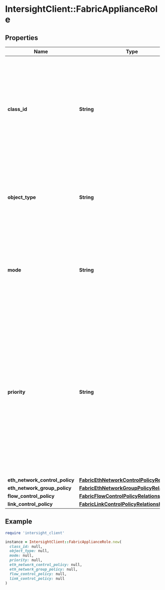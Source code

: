 # IntersightClient::FabricApplianceRole

## Properties

| Name | Type | Description | Notes |
| ---- | ---- | ----------- | ----- |
| **class_id** | **String** | The fully-qualified name of the instantiated, concrete type. This property is used as a discriminator to identify the type of the payload when marshaling and unmarshaling data. | [default to &#39;fabric.ApplianceRole&#39;] |
| **object_type** | **String** | The fully-qualified name of the instantiated, concrete type. The value should be the same as the &#39;ClassId&#39; property. | [default to &#39;fabric.ApplianceRole&#39;] |
| **mode** | **String** | Port mode to be set on the appliance port. * &#x60;trunk&#x60; - Trunk Mode Switch Port Type. * &#x60;access&#x60; - Access Mode Switch Port Type. | [optional][default to &#39;trunk&#39;] |
| **priority** | **String** | The &#39;name&#39; of the System QoS Class. * &#x60;Best Effort&#x60; - QoS Priority for Best-effort traffic. * &#x60;FC&#x60; - QoS Priority for FC traffic. * &#x60;Platinum&#x60; - QoS Priority for Platinum traffic. * &#x60;Gold&#x60; - QoS Priority for Gold traffic. * &#x60;Silver&#x60; - QoS Priority for Silver traffic. * &#x60;Bronze&#x60; - QoS Priority for Bronze traffic. | [optional][default to &#39;Best Effort&#39;] |
| **eth_network_control_policy** | [**FabricEthNetworkControlPolicyRelationship**](FabricEthNetworkControlPolicyRelationship.md) |  | [optional] |
| **eth_network_group_policy** | [**FabricEthNetworkGroupPolicyRelationship**](FabricEthNetworkGroupPolicyRelationship.md) |  | [optional] |
| **flow_control_policy** | [**FabricFlowControlPolicyRelationship**](FabricFlowControlPolicyRelationship.md) |  | [optional] |
| **link_control_policy** | [**FabricLinkControlPolicyRelationship**](FabricLinkControlPolicyRelationship.md) |  | [optional] |

## Example

```ruby
require 'intersight_client'

instance = IntersightClient::FabricApplianceRole.new(
  class_id: null,
  object_type: null,
  mode: null,
  priority: null,
  eth_network_control_policy: null,
  eth_network_group_policy: null,
  flow_control_policy: null,
  link_control_policy: null
)
```

